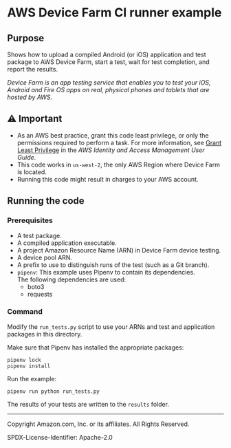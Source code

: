 # AWS Device Farm CI runner example

## Purpose

Shows how to upload a compiled Android (or iOS) application and test package to 
AWS Device Farm, start a test, wait for test completion, and report the results. 

*Device Farm is an app testing service that enables you to test your iOS, Android and 
Fire OS apps on real, physical phones and tablets that are hosted by AWS.* 

## ⚠ Important

- As an AWS best practice, grant this code least privilege, or only the 
  permissions required to perform a task. For more information, see 
  [Grant Least Privilege](https://docs.aws.amazon.com/IAM/latest/UserGuide/best-practices.html#grant-least-privilege) 
  in the *AWS Identity and Access Management 
  User Guide*.
- This code works in `us-west-2`, the only AWS Region where Device Farm is located.
- Running this code might result in charges to your AWS account.

## Running the code

### Prerequisites

* A test package.
* A compiled application executable.
* A project Amazon Resource Name (ARN) in Device Farm device testing.
* A device pool ARN.
* A prefix to use to distinguish runs of the test (such as a Git branch).
* `pipenv`: This example uses Pipenv to contain its dependencies.  
    The following dependencies are used:
    * boto3
    * requests

### Command

Modify the `run_tests.py` script to use your ARNs and test and application packages in 
this directory. 

Make sure that Pipenv has installed the appropriate packages:

```
pipenv lock
pipenv install
```

Run the example:

```
pipenv run python run_tests.py
```

The results of your tests are written to the `results` folder. 

---
Copyright Amazon.com, Inc. or its affiliates. All Rights Reserved.

SPDX-License-Identifier: Apache-2.0
